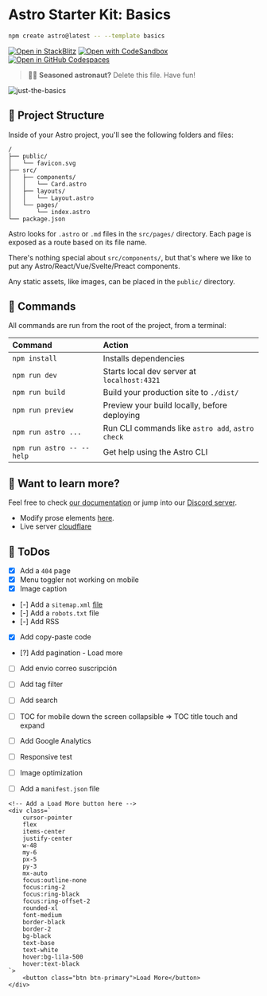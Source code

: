 # Astro Starter Kit: Basics

```sh
npm create astro@latest -- --template basics
```

[![Open in StackBlitz](https://developer.stackblitz.com/img/open_in_stackblitz.svg)](https://stackblitz.com/github/withastro/astro/tree/latest/examples/basics)
[![Open with CodeSandbox](https://assets.codesandbox.io/github/button-edit-lime.svg)](https://codesandbox.io/p/sandbox/github/withastro/astro/tree/latest/examples/basics)
[![Open in GitHub Codespaces](https://github.com/codespaces/badge.svg)](https://codespaces.new/withastro/astro?devcontainer_path=.devcontainer/basics/devcontainer.json)

> 🧑‍🚀 **Seasoned astronaut?** Delete this file. Have fun!

![just-the-basics](https://github.com/withastro/astro/assets/2244813/a0a5533c-a856-4198-8470-2d67b1d7c554)

## 🚀 Project Structure

Inside of your Astro project, you'll see the following folders and files:

```text
/
├── public/
│   └── favicon.svg
├── src/
│   ├── components/
│   │   └── Card.astro
│   ├── layouts/
│   │   └── Layout.astro
│   └── pages/
│       └── index.astro
└── package.json
```

Astro looks for `.astro` or `.md` files in the `src/pages/` directory. Each page is exposed as a route based on its file name.

There's nothing special about `src/components/`, but that's where we like to put any Astro/React/Vue/Svelte/Preact components.

Any static assets, like images, can be placed in the `public/` directory.

## 🧞 Commands

All commands are run from the root of the project, from a terminal:

| Command                   | Action                                           |
| :------------------------ | :----------------------------------------------- |
| `npm install`             | Installs dependencies                            |
| `npm run dev`             | Starts local dev server at `localhost:4321`      |
| `npm run build`           | Build your production site to `./dist/`          |
| `npm run preview`         | Preview your build locally, before deploying     |
| `npm run astro ...`       | Run CLI commands like `astro add`, `astro check` |
| `npm run astro -- --help` | Get help using the Astro CLI                     |

## 👀 Want to learn more?

Feel free to check [our documentation](https://docs.astro.build) or jump into our [Discord server](https://astro.build/chat).

- Modify prose elements [here](https://tailwindcss.com/docs/typography-plugin#element-modifiers).
- Live server [cloudflare](https://developers.cloudflare.com/cloudflare-one/connections/connect-networks/install-and-setup/tunnel-guide/local)

## 📝 ToDos

- [x] Add a `404` page
- [x] Menu toggler not working on mobile
- [x] Image caption
- [-] Add a `sitemap.xml` [file](https://docs.astro.build/es/guides/integrations-guide/sitemap/)
- [-] Add a `robots.txt` file
- [-] Add RSS
- [x] Add copy-paste code
- [?] Add pagination - Load more
- [ ] Add envio correo suscripción
- [ ] Add tag filter
- [ ] Add search
- [ ] TOC for mobile down the screen collapsible => TOC title touch and expand
- [ ] Add Google Analytics
- [ ] Responsive test
- [ ] Image optimization
- [ ] Add a `manifest.json` file


```astro
<!-- Add a Load More button here -->
<div class=`
    cursor-pointer
    flex
    items-center
    justify-center
    w-48
    my-6
    px-5
    py-3
    mx-auto
    focus:outline-none
    focus:ring-2
    focus:ring-black
    focus:ring-offset-2
    rounded-xl
    font-medium
    border-black
    border-2
    bg-black
    text-base
    text-white
    hover:bg-lila-500
    hover:text-black
`>
    <button class="btn btn-primary">Load More</button>
</div>
```